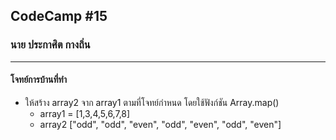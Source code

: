 ## CodeCamp #15

### นาย ประกาศิต กางถิ่น

---

#### โจทย์การบ้านที่ทำ

- ให้สร้าง array2 จาก array1 ตามที่โจทย์กำหนด โดยใช้ฟังก์ชัน Array.map()
  - array1 = [1,3,4,5,6,7,8]
  - array2 ["odd", "odd", "even", "odd", "even", "odd", "even"]
